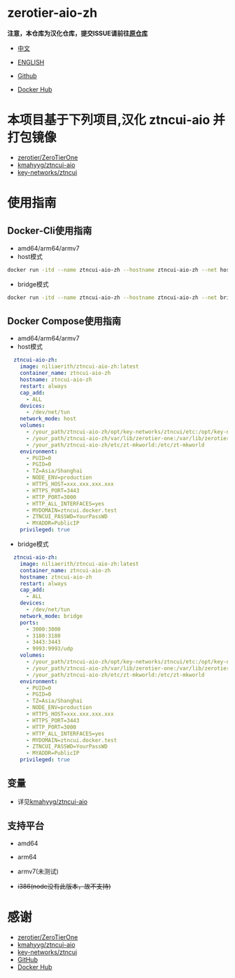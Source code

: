 # zerotier-aio-zh

**注意，本仓库为汉化仓库，提交ISSUE请前往[原仓库](https://github.com/kmahyyg/ztncui-aio)**

- [中文](./README.md)
- [ENGLISH](./README_EN.md)

- [Github](https://github.com/niliovo/zerotier-aio-zh)
- [Docker Hub](https://hub.docker.com/r/niliaerith/zerotier-aio-zh)

# 本项目基于下列项目,汉化 ztncui-aio 并打包镜像

- [zerotier/ZeroTierOne](https://github.niliovo.top/zerotier/ZeroTierOne)
- [kmahyyg/ztncui-aio](https://github.com/kmahyyg/ztncui-aio)
- [key-networks/ztncui](https://github.com/key-networks/ztncui)

# 使用指南

## Docker-Cli使用指南

- amd64/arm64/armv7
- host模式

```sh
docker run -itd --name ztncui-aio-zh --hostname ztncui-aio-zh --net host --restart always --cap-add=NET_ADMIN --device /dev/net/tun:/dev/net/tun -v /your_path/ztncui-aio-zh/opt/key-networks/ztncui/etc:/opt/key-networks/ztncui/etc -v /your_path/ztncui-aio-zh/var/lib/zerotier-one:/var/lib/zerotier-one -v /your_path/ztncui-aio-zh/etc/zt-mkworld:/etc/zt-mkworld -e PUID=0 -e PGID=0 -e TZ=Asia/Shanghai -e NODE_ENV=production -e HTTPS_HOST=xxx.xxx.xxx.xxx -e HTTPS_PORT=3443 -e HTTP_PORT=3000 -e HTTP_ALL_INTERFACES=yes -e MYDOMAIN=ztncui.docker.test -e ZTNCUI_PASSWD=YourPassWD -e MYADDR=PublicIP --privileged=true niliaerith/zerotier-aio-zh:latest

```

- bridge模式

```sh
docker run -itd --name ztncui-aio-zh --hostname ztncui-aio-zh --net bridge -p3000:3000 -p3180:3180 -p3443:3443 -p9993:9993/udp --restart always --cap-add=NET_ADMIN --device /dev/net/tun:/dev/net/tun -v /your_path/ztncui-aio-zh/opt/key-networks/ztncui/etc:/opt/key-networks/ztncui/etc -v /your_path/ztncui-aio-zh/var/lib/zerotier-one:/var/lib/zerotier-one -v /your_path/ztncui-aio-zh/etc/zt-mkworld:/etc/zt-mkworld -e PUID=0 -e PGID=0 -e TZ=Asia/Shanghai -e NODE_ENV=production -e HTTPS_HOST=xxx.xxx.xxx.xxx -e HTTPS_PORT=3443 -e HTTP_PORT=3000 -e HTTP_ALL_INTERFACES=yes -e MYDOMAIN=ztncui.docker.test -e ZTNCUI_PASSWD=YourPassWD -e MYADDR=PublicIP --privileged=true niliaerith/zerotier-aio-zh:latest
```

## Docker Compose使用指南

- amd64/arm64/armv7
- host模式

```compose.yml
  ztncui-aio-zh:
    image: niliaerith/ztncui-aio-zh:latest
    container_name: ztncui-aio-zh
    hostname: ztncui-aio-zh
    restart: always
    cap_add:
      - ALL
    devices:
      - /dev/net/tun
    network_mode: host
    volumes:
      - /your_path/ztncui-aio-zh/opt/key-networks/ztncui/etc:/opt/key-networks/ztncui/etc
      - /your_path/ztncui-aio-zh/var/lib/zerotier-one:/var/lib/zerotier-one
      - /your_path/ztncui-aio-zh/etc/zt-mkworld:/etc/zt-mkworld
    environment:
      - PUID=0
      - PGID=0
      - TZ=Asia/Shanghai
      - NODE_ENV=production
      - HTTPS_HOST=xxx.xxx.xxx.xxx
      - HTTPS_PORT=3443
      - HTTP_PORT=3000
      - HTTP_ALL_INTERFACES=yes
      - MYDOMAIN=ztncui.docker.test
      - ZTNCUI_PASSWD=YourPassWD
      - MYADDR=PublicIP
    privileged: true
```

- bridge模式

```compose.yml
  ztncui-aio-zh:
    image: niliaerith/ztncui-aio-zh:latest
    container_name: ztncui-aio-zh
    hostname: ztncui-aio-zh
    restart: always
    cap_add:
      - ALL
    devices:
      - /dev/net/tun
    network_mode: bridge
    ports:
      - 3000:3000
      - 3180:3180
      - 3443:3443
      - 9993:9993/udp
    volumes:
      - /your_path/ztncui-aio-zh/opt/key-networks/ztncui/etc:/opt/key-networks/ztncui/etc
      - /your_path/ztncui-aio-zh/var/lib/zerotier-one:/var/lib/zerotier-one
      - /your_path/ztncui-aio-zh/etc/zt-mkworld:/etc/zt-mkworld
    environment:
      - PUID=0
      - PGID=0
      - TZ=Asia/Shanghai
      - NODE_ENV=production
      - HTTPS_HOST=xxx.xxx.xxx.xxx
      - HTTPS_PORT=3443
      - HTTP_PORT=3000
      - HTTP_ALL_INTERFACES=yes
      - MYDOMAIN=ztncui.docker.test
      - ZTNCUI_PASSWD=YourPassWD
      - MYADDR=PublicIP
    privileged: true
```

## 变量

- 详见[kmahyyg/ztncui-aio](https://github.com/kmahyyg/ztncui-aio)

## 支持平台

- amd64
- arm64
- armv7(未测试)

- ~~i386(node没有此版本，故不支持)~~

# 感谢

- [zerotier/ZeroTierOne](https://github.niliovo.top/zerotier/ZeroTierOne)
- [kmahyyg/ztncui-aio](https://github.com/kmahyyg/ztncui-aio)
- [key-networks/ztncui](https://github.com/key-networks/ztncui)
- [GitHub](https://github.com/)
- [Docker Hub](https://hub.docker.com/)
